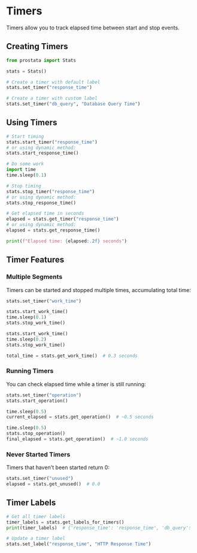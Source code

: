 # Timers

Timers allow you to track elapsed time between start and stop events.

## Creating Timers

```python
from prostata import Stats

stats = Stats()

# Create a timer with default label
stats.set_timer("response_time")

# Create a timer with custom label
stats.set_timer("db_query", "Database Query Time")
```

## Using Timers

```python
# Start timing
stats.start_timer("response_time")
# or using dynamic method:
stats.start_response_time()

# Do some work
import time
time.sleep(0.1)

# Stop timing
stats.stop_timer("response_time")
# or using dynamic method:
stats.stop_response_time()

# Get elapsed time in seconds
elapsed = stats.get_timer("response_time")
# or using dynamic method:
elapsed = stats.get_response_time()

print(f"Elapsed time: {elapsed:.2f} seconds")
```

## Timer Features

### Multiple Segments
Timers can be started and stopped multiple times, accumulating total time:

```python
stats.set_timer("work_time")

stats.start_work_time()
time.sleep(0.1)
stats.stop_work_time()

stats.start_work_time()
time.sleep(0.2)
stats.stop_work_time()

total_time = stats.get_work_time()  # 0.3 seconds
```

### Running Timers
You can check elapsed time while a timer is still running:

```python
stats.set_timer("operation")
stats.start_operation()

time.sleep(0.5)
current_elapsed = stats.get_operation()  # ~0.5 seconds

time.sleep(0.5)
stats.stop_operation()
final_elapsed = stats.get_operation()  # ~1.0 seconds
```

### Never Started Timers
Timers that haven't been started return 0:

```python
stats.set_timer("unused")
elapsed = stats.get_unused()  # 0.0
```

## Timer Labels

```python
# Get all timer labels
timer_labels = stats.get_labels_for_timers()
print(timer_labels)  # {'response_time': 'response_time', 'db_query': 'Database Query Time'}

# Update a timer label
stats.set_label("response_time", "HTTP Response Time")
```